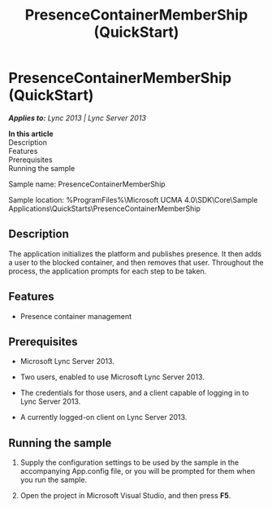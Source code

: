 ﻿---
title: PresenceContainerMemberShip (QuickStart)
TOCTitle: PresenceContainerMemberShip (QuickStart)
ms:assetid: 294a3596-07a0-49c7-a416-cd327b7a107a
ms:mtpsurl: https://msdn.microsoft.com/en-us/library/Dn454829(v=office.15)
ms:contentKeyID: 57103721
ms.date: 07/25/2014
mtps_version: v=office.15
---

# PresenceContainerMemberShip (QuickStart)


_**Applies to:** Lync 2013 | Lync Server 2013_

**In this article**  
Description  
Features  
Prerequisites  
Running the sample  

Sample name: PresenceContainerMemberShip

Sample location: %ProgramFiles%\\Microsoft UCMA 4.0\\SDK\\Core\\Sample Applications\\QuickStarts\\PresenceContainerMemberShip

## Description

The application initializes the platform and publishes presence. It then adds a user to the blocked container, and then removes that user. Throughout the process, the application prompts for each step to be taken.

## Features

  - Presence container management

## Prerequisites

  - Microsoft Lync Server 2013.

  - Two users, enabled to use Microsoft Lync Server 2013.

  - The credentials for those users, and a client capable of logging in to Lync Server 2013.

  - A currently logged-on client on Lync Server 2013.

## Running the sample

1.  Supply the configuration settings to be used by the sample in the accompanying App.config file, or you will be prompted for them when you run the sample.

2.  Open the project in Microsoft Visual Studio, and then press **F5**.

